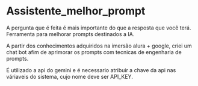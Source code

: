 # Assistente_melhor_prompt
A pergunta que é feita é mais importante do que a resposta que você terá. Ferramenta para melhorar prompts destinados a IA.

A partir dos conhecimentos adquiridos na imersão alura + google, criei um chat bot afim de aprimorar os prompts com tecnicas de
engenharia de prompts.

É utilizado a api do gemini e é necessario atribuir a chave da api nas váriaveis do sistema, cujo nome deve ser API_KEY.

